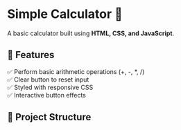 # Simple Calculator 🧮

A basic calculator built using **HTML, CSS, and JavaScript**.

## 🚀 Features

✅ Perform basic arithmetic operations (+, -, \*, /)  
✅ Clear button to reset input  
✅ Styled with responsive CSS  
✅ Interactive button effects

## 📂 Project Structure
